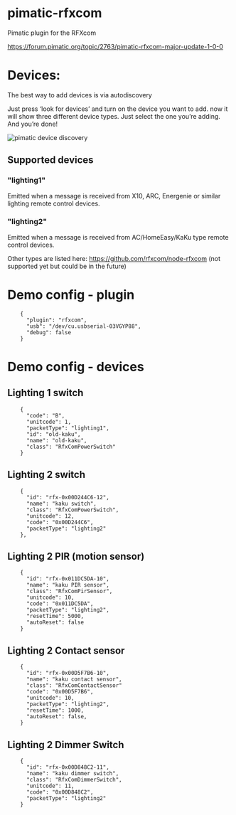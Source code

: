 # pimatic-rfxcom

Pimatic plugin for the RFXcom

https://forum.pimatic.org/topic/2763/pimatic-rfxcom-major-update-1-0-0

# Devices:
The best way to add devices is via autodiscovery

Just press ‘look for devices’ and turn on the device you want to add. now it will show three different device types. Just select the one you’re adding. And you’re done!

![pimatic device discovery](https://d17oy1vhnax1f7.cloudfront.net/items/110c2a0q20040V0F3k2M/Schermafbeelding%202017-01-20%20om%2019.04.03.png)

## Supported devices

### "lighting1"

Emitted when a message is received from X10, ARC, Energenie or similar lighting remote control devices.

### "lighting2"

Emitted when a message is received from AC/HomeEasy/KaKu type remote control devices.

Other types are listed here: https://github.com/rfxcom/node-rfxcom (not supported yet but could be in the future)


# Demo config - plugin

```
    {
      "plugin": "rfxcom",
      "usb": "/dev/cu.usbserial-03VGYP88",
      "debug": false
    }
```

# Demo config - devices


## Lighting 1 switch

```
    {
      "code": "B",
      "unitcode": 1,
      "packetType": "lighting1",
      "id": "old-kaku",
      "name": "old-kaku",
      "class": "RfxComPowerSwitch"
    }
```

## Lighting 2 switch

```
    {
      "id": "rfx-0x00D244C6-12",
      "name": "kaku switch",
      "class": "RfxComPowerSwitch",
      "unitcode": 12,
      "code": "0x00D244C6",
      "packetType": "lighting2"
    },
```

## Lighting 2 PIR (motion sensor)

```
    {
      "id": "rfx-0x011DC5DA-10",
      "name": "kaku PIR sensor",
      "class": "RfxComPirSensor",
      "unitcode": 10,
      "code": "0x011DC5DA",
      "packetType": "lighting2",
      "resetTime": 5000,
      "autoReset": false
    }
```

## Lighting 2 Contact sensor

```
    {
      "id": "rfx-0x00D5F7B6-10",
      "name": "kaku contact sensor",
      "class": "RfxComContactSensor"
      "code": "0x00D5F7B6",
      "unitcode": 10,
      "packetType": "lighting2",
      "resetTime": 1000,
      "autoReset": false,
    }
```

## Lighting 2 Dimmer Switch

```
    {
      "id": "rfx-0x00D848C2-11",
      "name": "kaku dimmer switch",
      "class": "RfxComDimmerSwitch",
      "unitcode": 11,
      "code": "0x00D848C2",
      "packetType": "lighting2"
    }
```
